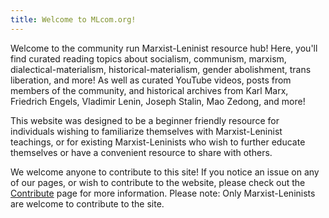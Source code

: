 ```yaml
---
title: Welcome to MLcom.org!
---
```


Welcome to the community run Marxist-Leninist resource hub! Here, you'll find curated reading topics about socialism, communism, marxism, dialectical-materialism, historical-materialism, gender abolishment, trans liberation, and more! As well as curated YouTube videos, posts from members of the community, and historical archives from Karl Marx, Friedrich Engels, Vladimir Lenin, Joseph Stalin, Mao Zedong, and more!

This website was designed to be a beginner friendly resource for individuals wishing to familiarize themselves with Marxist-Leninist teachings, or for existing Marxist-Leninists who wish to further educate themselves or have a convenient resource to share with others.

We welcome anyone to contribute to this site! If you notice an issue on any of our pages, or wish to contribute to the website, please check out the [Contribute](/contribute) page for more information. Please note: Only Marxist-Leninists are welcome to contribute to the site.